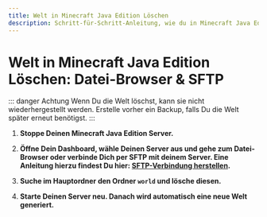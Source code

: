 ```yaml
---
title: Welt in Minecraft Java Edition Löschen
description: Schritt-für-Schritt-Anleitung, wie du in Minecraft Java Edition deine aktuelle Welt löschst und automatisch eine neue generieren lässt.
---
```


# Welt in Minecraft Java Edition Löschen: Datei-Browser & SFTP

::: danger Achtung
Wenn Du die Welt löschst, kann sie nicht wiederhergestellt werden. Erstelle vorher ein Backup, falls Du die Welt später erneut benötigst.
:::

1. <strong>Stoppe Deinen Minecraft Java Edition Server.</strong>

2. <strong>Öffne Dein Dashboard, wähle Deinen Server aus und gehe zum Datei-Browser **oder** verbinde Dich per SFTP mit deinem Server. Eine Anleitung hierzu findest Du hier: [SFTP-Verbindung herstellen](../sftp-verbindung-herstellen.md).</strong>

3. <strong>Suche im Hauptordner den Ordner ```world``` und lösche diesen.</strong>

4. <strong>Starte Deinen Server neu. Danach wird automatisch eine neue Welt generiert.</strong>
